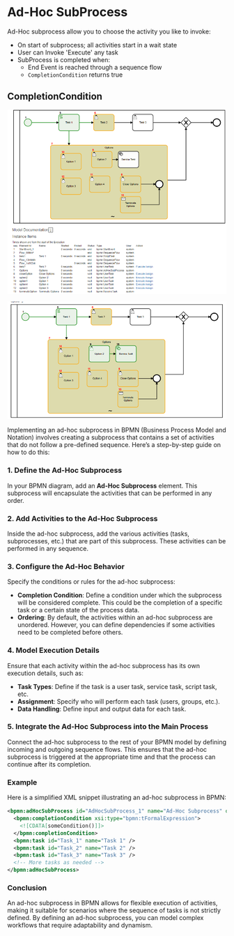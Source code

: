 # Ad-Hoc SubProcess

Ad-Hoc subprocess allow you to choose the activity you like to invoke:
- On start of subprocess; all activities start in a wait state
- User can Invoke 'Execute' any task
- SubProcess is completed when:
    - End Event is reached through a sequence flow
    - `CompletionCondition` returns true
## CompletionCondition
    
![](./adHoc1.png)

![](./adHoc2.png)


Implementing an ad-hoc subprocess in BPMN (Business Process Model and Notation) involves creating a subprocess that contains a set of activities that do not follow a pre-defined sequence. Here’s a step-by-step guide on how to do this:

### 1. Define the Ad-Hoc Subprocess

In your BPMN diagram, add an **Ad-Hoc Subprocess** element. This subprocess will encapsulate the activities that can be performed in any order.

### 2. Add Activities to the Ad-Hoc Subprocess

Inside the ad-hoc subprocess, add the various activities (tasks, subprocesses, etc.) that are part of this subprocess. These activities can be performed in any sequence.

### 3. Configure the Ad-Hoc Behavior

Specify the conditions or rules for the ad-hoc subprocess:

- **Completion Condition**: Define a condition under which the subprocess will be considered complete. This could be the completion of a specific task or a certain state of the process data.
- **Ordering**: By default, the activities within an ad-hoc subprocess are unordered. However, you can define dependencies if some activities need to be completed before others.

### 4. Model Execution Details

Ensure that each activity within the ad-hoc subprocess has its own execution details, such as:

- **Task Types**: Define if the task is a user task, service task, script task, etc.
- **Assignment**: Specify who will perform each task (users, groups, etc.).
- **Data Handling**: Define input and output data for each task.

### 5. Integrate the Ad-Hoc Subprocess into the Main Process

Connect the ad-hoc subprocess to the rest of your BPMN model by defining incoming and outgoing sequence flows. This ensures that the ad-hoc subprocess is triggered at the appropriate time and that the process can continue after its completion.

### Example

Here is a simplified XML snippet illustrating an ad-hoc subprocess in BPMN:

```xml
<bpmn:adHocSubProcess id="AdHocSubProcess_1" name="Ad-Hoc Subprocess" ordering="Parallel">
  <bpmn:completionCondition xsi:type="bpmn:tFormalExpression">
    <![CDATA[someCondition()]]>
  </bpmn:completionCondition>
  <bpmn:task id="Task_1" name="Task 1" />
  <bpmn:task id="Task_2" name="Task 2" />
  <bpmn:task id="Task_3" name="Task 3" />
  <!-- More tasks as needed -->
</bpmn:adHocSubProcess>
```

### Conclusion

An ad-hoc subprocess in BPMN allows for flexible execution of activities, making it suitable for scenarios where the sequence of tasks is not strictly defined. By defining an ad-hoc subprocess, you can model complex workflows that require adaptability and dynamism.